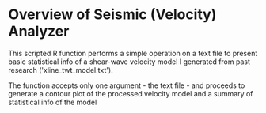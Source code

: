
# Overview of Seismic (Velocity) Analyzer

This scripted R function performs a simple operation
on a text file to present basic statistical info 
of a shear-wave velocity model I generated from 
past research ('xline_twt_model.txt').

The function accepts only one argument - the text file - 
and proceeds to generate a contour plot of the 
processed velocity model and a summary of statistical 
info of the model
